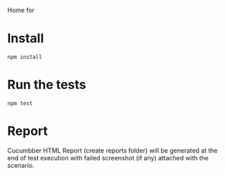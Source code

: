 Home for 

# Install

`npm install`

# Run the tests

`npm test`

# Report

Cucumbber HTML Report (create reports folder) will be generated at the end of test execution with failed screenshot (if any) attached with the scenario.
